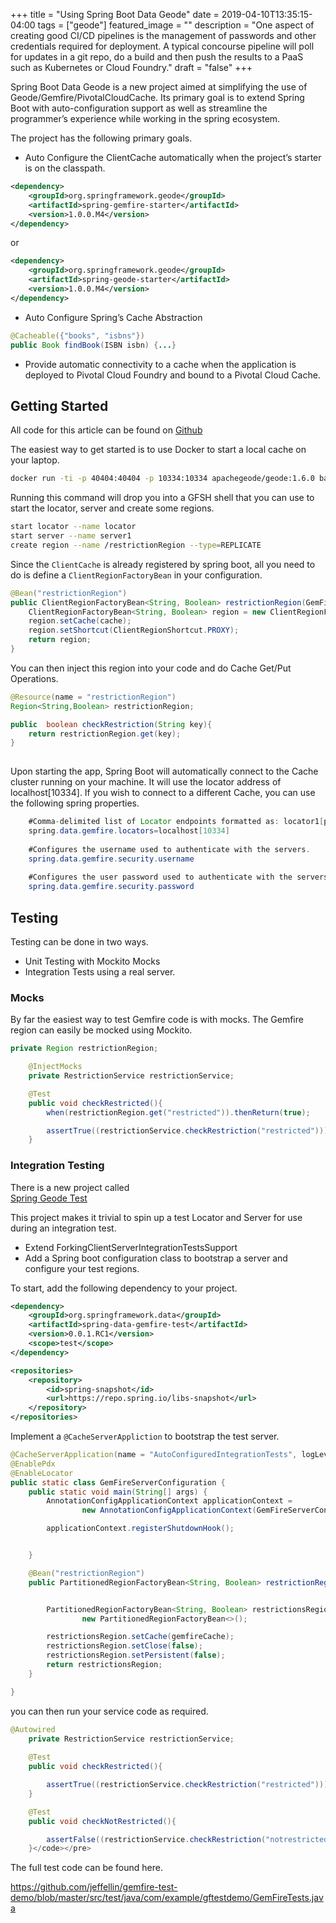 +++
title =  "Using Spring Boot Data Geode"
date = 2019-04-10T13:35:15-04:00
tags = ["geode"]
featured_image = ""
description = "One aspect of creating good CI/CD pipelines is the management of passwords and other credentials required for deployment. A typical concourse pipeline will poll for updates in a git repo, do a build and then push the results to a PaaS such as Kubernetes or Cloud Foundry."
draft = "false"
+++
<meta charset="utf-8" />

<link rel="stylesheet" href="https://unpkg.com/markdown-core@1.1.0/dist/index.bundle.css" />

<link rel="stylesheet" href="https://cdn.jsdelivr.net/mermaid/6.0.0/mermaid.css" />
<article class="markdown-body"> 

<p data-source-line="3">
  Spring Boot Data Geode is a new project aimed at simplifying the use of Geode/Gemfire/PivotalCloudCache. Its primary goal is to extend Spring Boot with auto-configuration support as well as streamline the programmer&#8217;s experience while working in the spring ecosystem.
</p>

<p data-source-line="5">
  The project has the following primary goals.
</p>

<ul data-source-line="7">
  <li>
    Auto Configure the ClientCache automatically when the project&#8217;s starter is on the classpath.
  </li>
</ul>

```xml
<dependency>
    <groupId>org.springframework.geode</groupId>
    <artifactId>spring-gemfire-starter</artifactId>
    <version>1.0.0.M4</version>
</dependency>
```
    

<p data-source-line="15">
  or
</p>

```xml
<dependency>
    <groupId>org.springframework.geode</groupId>
    <artifactId>spring-geode-starter</artifactId>
    <version>1.0.0.M4</version>
</dependency>
```    

<ul data-source-line="25">
  <li>
    Auto Configure Spring&#8217;s Cache Abstraction
  </li>
</ul>

```java
@Cacheable({"books", "isbns"})
public Book findBook(ISBN isbn) {...}
```    

<ul data-source-line="31">
  <li>
    Provide automatic connectivity to a cache when the application is deployed to Pivotal Cloud Foundry and bound to a Pivotal Cloud Cache.
  </li>
</ul>

<h2 id="getting-started" data-source-line="34">
  <a class="anchor" href="#getting-started"><span class="octicon octicon-link"></span></a>Getting Started
</h2>

<p data-source-line="36">
  All code for this article can be found on <a href="https://github.com/jeffellin/gemfire-test-demo">Github</a>
</p>

<p data-source-line="38">
  The easiest way to get started is to use Docker to start a local cache on your laptop.
</p>

```bash
docker run -ti -p 40404:40404 -p 10334:10334 apachegeode/geode:1.6.0 bash
```    

<p data-source-line="44">
  Running this command will drop you into a GFSH shell that you can use to start the locator, server and create some regions.
</p>

```bash
start locator --name locator
start server --name server1
create region --name /restrictionRegion --type=REPLICATE
```    

<p data-source-line="52">
  Since the <code>ClientCache</code> is already registered by spring boot, all you need to do is define a <code>ClientRegionFactoryBean</code> in your configuration.
</p>

```java
@Bean("restrictionRegion")
public ClientRegionFactoryBean<String, Boolean> restrictionRegion(GemFireCache cache) {
    ClientRegionFactoryBean<String, Boolean> region = new ClientRegionFactoryBean<>();
    region.setCache(cache);
    region.setShortcut(ClientRegionShortcut.PROXY);
    return region;
}
```
    

<p data-source-line="64">
  You can then inject this region into your code and do Cache Get/Put Operations.
</p>

```java
@Resource(name = "restrictionRegion")
Region<String,Boolean> restrictionRegion;

public  boolean checkRestriction(String key){
    return restrictionRegion.get(key);
}
    
```
<p data-source-line="75">
  Upon starting the app, Spring Boot will automatically connect to the Cache cluster running on your machine. It will use the locator address of localhost[10334]. If you wish to connect to a different Cache, you can use the following spring properties.
</p>

```java
    #Comma-delimited list of Locator endpoints formatted as: locator1[port1],...,locatorN[portN]
    spring.data.gemfire.locators=localhost[10334]
    
    #Configures the username used to authenticate with the servers.
    spring.data.gemfire.security.username
    
    #Configures the user password used to authenticate with the servers.
    spring.data.gemfire.security.password
```    

<h2 id="testing" data-source-line="88">
  <a class="anchor" href="#testing"><span class="octicon octicon-link"></span></a>Testing
</h2>

<p data-source-line="90">
  Testing can be done in two ways.
</p>

<ul data-source-line="92">
  <li>
    Unit Testing with Mockito Mocks
  </li>
  <li>
    Integration Tests using a real server.
  </li>
</ul>

<h3 id="mocks" data-source-line="96">
  <a class="anchor" href="#mocks"><span class="octicon octicon-link"></span></a>Mocks
</h3>

<p data-source-line="98">
  By far the easiest way to test Gemfire code is with mocks. The Gemfire region can easily be mocked using Mockito.
</p>

```java
private Region restrictionRegion;

    @InjectMocks
    private RestrictionService restrictionService;

    @Test
    public void checkRestricted(){
        when(restrictionRegion.get("restricted")).thenReturn(true);

        assertTrue((restrictionService.checkRestriction("restricted")));
    }
```

<h3 id="integration-testing" data-source-line="114">
  <a class="anchor" href="#integration-testing"><span class="octicon octicon-link"></span></a>Integration Testing
</h3>

<p data-source-line="116">
  There is a new project called<br /> <a href="https://github.com/spring-projects/spring-test-data-geode">Spring Geode Test</a>
</p>

<p data-source-line="119">
  This project makes it trivial to spin up a test Locator and Server for use during an integration test.
</p>

<ul data-source-line="121">
  <li>
    Extend ForkingClientServerIntegrationTestsSupport
  </li>
  <li>
    Add a Spring boot configuration class to bootstrap a server and configure your test regions.
  </li>
</ul>

<p data-source-line="124">
  To start, add the following dependency to your project.
</p>

```xml
<dependency>
    <groupId>org.springframework.data</groupId>
    <artifactId>spring-data-gemfire-test</artifactId>
    <version>0.0.1.RC1</version>
    <scope>test</scope>
</dependency>

<repositories>
    <repository>
        <id>spring-snapshot</id>
        <url>https://repo.spring.io/libs-snapshot</url>
    </repository>
</repositories>
```    
    

<p data-source-line="142">
  Implement a <code>@CacheServerAppliction</code> to bootstrap the test server.
</p>

```java
@CacheServerApplication(name = "AutoConfiguredIntegrationTests", logLevel = GEMFIRE_LOG_LEVEL)
@EnablePdx
@EnableLocator
public static class GemFireServerConfiguration {
    public static void main(String[] args) {
        AnnotationConfigApplicationContext applicationContext =
                new AnnotationConfigApplicationContext(GemFireServerConfiguration.class);

        applicationContext.registerShutdownHook();


    }

    @Bean("restrictionRegion")
    public PartitionedRegionFactoryBean<String, Boolean> restrictionRegion(GemFireCache gemfireCache) {


        PartitionedRegionFactoryBean<String, Boolean> restrictionsRegion =
                new PartitionedRegionFactoryBean<>();

        restrictionsRegion.setCache(gemfireCache);
        restrictionsRegion.setClose(false);
        restrictionsRegion.setPersistent(false);
        return restrictionsRegion;
    }

}
```    

<p data-source-line="174">
  you can then run your service code as required.
</p>

```java
@Autowired
    private RestrictionService restrictionService;
 
    @Test
    public void checkRestricted(){

        assertTrue((restrictionService.checkRestriction("restricted")));
    }

    @Test
    public void checkNotRestricted(){

        assertFalse((restrictionService.checkRestriction("notrestricted")));
    }</code></pre>
```
<p data-source-line="194">
  The full test code can be found here.
</p>

<p data-source-line="196">
  <a href="https://github.com/jeffellin/gemfire-test-demo/blob/master/src/test/java/com/example/gftestdemo/GemFireTests.java">https://github.com/jeffellin/gemfire-test-demo/blob/master/src/test/java/com/example/gftestdemo/GemFireTests.java</a>
</p></article>